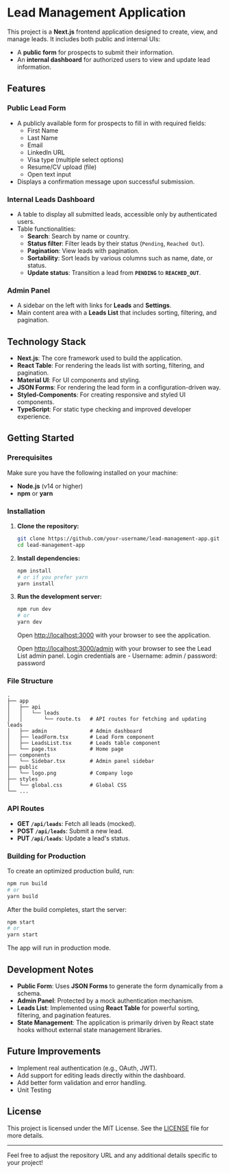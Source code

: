 # Lead Management Application

This project is a **Next.js** frontend application designed to create, view, and manage leads. It includes both public and internal UIs:

- A **public form** for prospects to submit their information.
- An **internal dashboard** for authorized users to view and update lead information.

## Features

### Public Lead Form

- A publicly available form for prospects to fill in with required fields:
  - First Name
  - Last Name
  - Email
  - LinkedIn URL
  - Visa type (multiple select options)
  - Resume/CV upload (file)
  - Open text input
- Displays a confirmation message upon successful submission.

### Internal Leads Dashboard

- A table to display all submitted leads, accessible only by authenticated users.
- Table functionalities:
  - **Search**: Search by name or country.
  - **Status filter**: Filter leads by their status (`Pending`, `Reached Out`).
  - **Pagination**: View leads with pagination.
  - **Sortability**: Sort leads by various columns such as name, date, or status.
  - **Update status**: Transition a lead from **`PENDING`** to **`REACHED_OUT`**.

### Admin Panel

- A sidebar on the left with links for **Leads** and **Settings**.
- Main content area with a **Leads List** that includes sorting, filtering, and pagination.

## Technology Stack

- **Next.js**: The core framework used to build the application.
- **React Table**: For rendering the leads list with sorting, filtering, and pagination.
- **Material UI**: For UI components and styling.
- **JSON Forms**: For rendering the lead form in a configuration-driven way.
- **Styled-Components**: For creating responsive and styled UI components.
- **TypeScript**: For static type checking and improved developer experience.

## Getting Started

### Prerequisites

Make sure you have the following installed on your machine:

- **Node.js** (v14 or higher)
- **npm** or **yarn**

### Installation

1. **Clone the repository:**

   ```bash
   git clone https://github.com/your-username/lead-management-app.git
   cd lead-management-app
   ```

2. **Install dependencies:**

   ```bash
   npm install
   # or if you prefer yarn
   yarn install
   ```

3. **Run the development server:**

   ```bash
   npm run dev
   # or
   yarn dev
   ```

   Open [http://localhost:3000](http://localhost:3000) with your browser to see the application.

   Open [http://localhost:3000/admin](http://localhost:3000/admin) with your browser to see the Lead List admin panel. Login credentials are -
   Username: admin / password: password

### File Structure

```
.
├── app
│   ├── api
│   │   └── leads
│   │       └── route.ts   # API routes for fetching and updating leads
│   ├── admin              # Admin dashboard
│   ├── leadForm.tsx       # Lead Form component
│   ├── LeadsList.tsx      # Leads table component
│   └── page.tsx           # Home page
├── components
│   └── Sidebar.tsx        # Admin panel sidebar
├── public
│   └── logo.png           # Company logo
├── styles
│   └── global.css         # Global CSS
└── ...
```

### API Routes

- **GET `/api/leads`**: Fetch all leads (mocked).
- **POST `/api/leads`**: Submit a new lead.
- **PUT `/api/leads`**: Update a lead's status.

### Building for Production

To create an optimized production build, run:

```bash
npm run build
# or
yarn build
```

After the build completes, start the server:

```bash
npm start
# or
yarn start
```

The app will run in production mode.

## Development Notes

- **Public Form**: Uses **JSON Forms** to generate the form dynamically from a schema.
- **Admin Panel**: Protected by a mock authentication mechanism.
- **Leads List**: Implemented using **React Table** for powerful sorting, filtering, and pagination features.
- **State Management**: The application is primarily driven by React state hooks without external state management libraries.

## Future Improvements

- Implement real authentication (e.g., OAuth, JWT).
- Add support for editing leads directly within the dashboard.
- Add better form validation and error handling.
- Unit Testing

## License

This project is licensed under the MIT License. See the [LICENSE](LICENSE) file for more details.

---

Feel free to adjust the repository URL and any additional details specific to your project!
